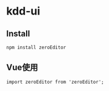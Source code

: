 # kdd-ui

## Install
```
npm install zeroEditor
```

## Vue使用

```
import zeroEditor from 'zeroEditor';
```
